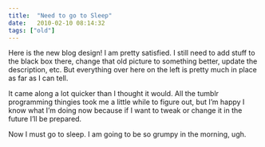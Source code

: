 ```yaml
---
title:  "Need to go to Sleep"
date:   2010-02-10 08:14:32
tags: ["old"]
---
```


Here is the new blog design! I am pretty satisfied. I still need to add stuff to the black box there, change that old picture to something better, update the description, etc. But everything over here on the left is pretty much in place as far as I can tell.

It came along a lot quicker than I thought it would. All the tumblr programming thingies took me a little while to figure out, but I’m happy I know what I’m doing now because if I want to tweak or change it in the future I’ll be prepared.

Now I must go to sleep. I am going to be so grumpy in the morning, ugh.
